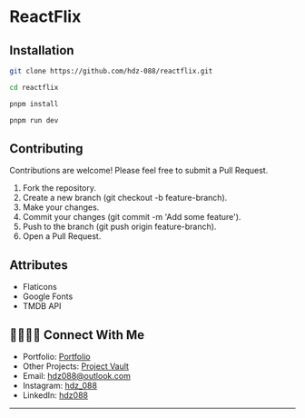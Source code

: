# ReactFlix

## Installation

```bash
git clone https://github.com/hdz-088/reactflix.git
```

```bash
cd reactflix
```

```bash
pnpm install
```

```bash
pnpm run dev
```

## Contributing

Contributions are welcome! Please feel free to submit a Pull Request.

1. Fork the repository.
2. Create a new branch (git checkout -b feature-branch).
3. Make your changes.
4. Commit your changes (git commit -m 'Add some feature').
5. Push to the branch (git push origin feature-branch).
6. Open a Pull Request.

## Attributes

- Flaticons
- Google Fonts
- TMDB API

## 🫱🏻‍🫲🏻 Connect With Me

- Portfolio: <a href="https://hdzala.vercel.app/?ref=github">Portfolio</a>
- Other Projects: <a href="https://hdz-projectvault.vercel.app/">Project Vault</a>
- Email: <a href="mailto:hdz088@outlook.com">hdz088@outlook.com</a>
- Instagram: <a href="https://instagram.com/hdz_088">hdz_088</a>
- LinkedIn: <a href="https://linkedin.com/in/hdz088/">hdz088</a>

---
